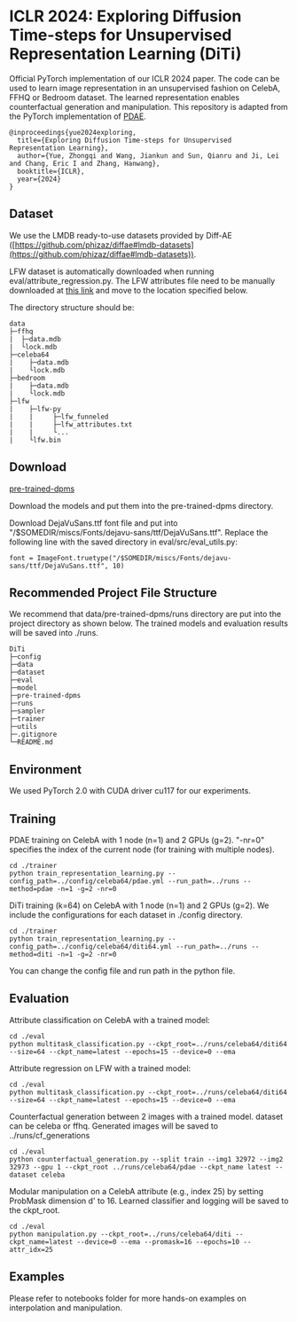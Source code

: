 # ICLR 2024: Exploring Diffusion Time-steps for Unsupervised Representation Learning (DiTi)

Official PyTorch implementation of our ICLR 2024 paper. The code can be used to learn image representation in an unsupervised fashion on CelebA, FFHQ or Bedroom dataset. The learned representation enables counterfactual generation and manipulation. This repository is adapted from the PyTorch implementation of [PDAE](https://arxiv.org/abs/2212.12990).
```
@inproceedings{yue2024exploring,
  title={Exploring Diffusion Time-steps for Unsupervised Representation Learning},
  author={Yue, Zhongqi and Wang, Jiankun and Sun, Qianru and Ji, Lei and Chang, Eric I and Zhang, Hanwang},
  booktitle={ICLR},
  year={2024}
}
```

## Dataset

We use the LMDB ready-to-use datasets provided by Diff-AE ([https://github.com/phizaz/diffae#lmdb-datasets](https://github.com/phizaz/diffae#lmdb-datasets)).

LFW dataset is automatically downloaded when running eval/attribute_regression.py. The LFW attributes file need to be manually downloaded at [this link](https://www.cs.columbia.edu/CAVE/databases/pubfig/download/lfw_attributes.txt) and move to the location specified below.

The directory structure should be:

```
data
├─ffhq
|  ├─data.mdb
|  └lock.mdb
├─celeba64
|    ├─data.mdb
|    └lock.mdb
├─bedroom
|    ├─data.mdb
|    └lock.mdb
├─lfw
|    ├─lfw-py
|    |     ├─lfw_funneled
|    |     ├─lfw_attributes.txt
|    |     └...
|    └lfw.bin
```




## Download

[pre-trained-dpms](https://drive.google.com/drive/folders/1mU6zgo8WYjNmUtLXZAcsXzv8RghWN9zv?usp=share_link)

Download the models and put them into the pre-trained-dpms directory.

Download DejaVuSans.ttf font file and put into "/$SOMEDIR/miscs/Fonts/dejavu-sans/ttf/DejaVuSans.ttf". Replace the following line with the saved directory in eval/src/eval_utils.py:

```
font = ImageFont.truetype("/$SOMEDIR/miscs/Fonts/dejavu-sans/ttf/DejaVuSans.ttf", 10)
```

## Recommended Project File Structure

We recommend that data/pre-trained-dpms/runs directory are put into the project directory as shown below. The trained models and evaluation results will be saved into ./runs.

```
DiTi
├─config
├─data
├─dataset
├─eval
├─model
├─pre-trained-dpms
├─runs
├─sampler
├─trainer
├─utils
├─.gitignore
└─README.md
```

## Environment

We used PyTorch 2.0 with CUDA driver cu117 for our experiments.


## Training

PDAE training on CelebA with 1 node (n=1) and 2 GPUs (g=2). "-nr=0" specifies the index of the current node (for training with multiple nodes).

```
cd ./trainer
python train_representation_learning.py --config_path=../config/celeba64/pdae.yml --run_path=../runs --method=pdae -n=1 -g=2 -nr=0
```


DiTi training (k=64) on CelebA with 1 node (n=1) and 2 GPUs (g=2). We include the configurations for each dataset in ./config directory.

```
cd ./trainer
python train_representation_learning.py --config_path=../config/celeba64/diti64.yml --run_path=../runs --method=diti -n=1 -g=2 -nr=0
```

You can change the config file and run path in the python file.



## Evaluation

Attribute classification on CelebA with a trained model:

```
cd ./eval
python multitask_classification.py --ckpt_root=../runs/celeba64/diti64 --size=64 --ckpt_name=latest --epochs=15 --device=0 --ema
```

Attribute regression on LFW with a trained model:

```
cd ./eval
python multitask_classification.py --ckpt_root=../runs/celeba64/diti64 --size=64 --ckpt_name=latest --epochs=15 --device=0 --ema
```

Counterfactual generation between 2 images with a trained model. dataset can be celeba or ffhq. Generated images will be saved to ../runs/cf_generations

```
cd ./eval
python counterfactual_generation.py --split train --img1 32972 --img2 32973 --gpu 1 --ckpt_root ../runs/celeba64/pdae --ckpt_name latest --dataset celeba
```

Modular manipulation on a CelebA attribute (e.g., index 25) by setting ProbMask dimension d' to 16. Learned classifier and logging will be saved to the ckpt_root.

```
cd ./eval
python manipulation.py --ckpt_root=../runs/celeba64/diti --ckpt_name=latest --device=0 --ema --promask=16 --epochs=10 --attr_idx=25
```

## Examples

Please refer to notebooks folder for more hands-on examples on interpolation and manipulation.
